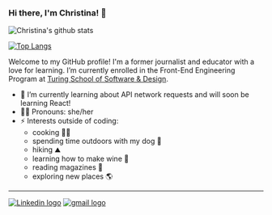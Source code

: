 ### Hi there, I'm Christina! 👋

![Christina's github stats](https://github-readme-stats.vercel.app/api?username=christina-cook&theme=tokyonight&show_icons=true)

[![Top Langs](https://github-readme-stats.vercel.app/api/top-langs/?username=christina-cook&theme=tokyonight&show_icons=true)](https://github.com/anuraghazra/github-readme-stats)

Welcome to my GitHub profile! I'm a former journalist and educator with a love for learning. I’m currently enrolled in the Front-End Engineering Program at [Turing School of Software & Design](https://turing.io/).

- 🌱 I’m currently learning about API network requests and will soon be learning React!
- 👩‍💻 Pronouns: she/her
- ⚡ Interests outside of coding: 
    - cooking 👩‍🍳
    - spending time outdoors with my dog 🐶
    - hiking ⛰️
    - learning how to make wine 🍷
    - reading magazines 📰
    - exploring new places 🌎
___

[![Linkedin logo](https://img.shields.io/badge/LinkedIn-0077B5?style=for-the-badge&logo=linkedin&logoColor=white)](https://www.linkedin.com/in/cookcmc/)  [![gmail logo](https://img.shields.io/badge/Gmail-D14836?style=for-the-badge&logo=gmail&logoColor=white
)](mailto:cmc.cook7@gmail.com)


<!--
**christina-cook/christina-cook** is a ✨ _special_ ✨ repository because its `README.md` (this file) appears on your GitHub profile.

Here are some ideas to get you started:

- 🔭 I’m currently working on becoming a software developer through 
- 👯 I’m looking to collaborate on ...
- 🤔 I’m looking for help with ...
- 💬 Ask me about ...
- 📫 How to reach me: ...
- ⚡ Fun fact: ...
-->
